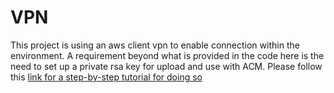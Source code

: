 # VPN

This project is using an aws client vpn to enable connection within the environment. A requirement beyond what is provided in the code here is the need to set up a private rsa key for upload and use with ACM. Please follow this [link for a step-by-step tutorial for doing so](https://docs.aws.amazon.com/vpn/latest/clientvpn-admin/client-authentication.html#mutual)